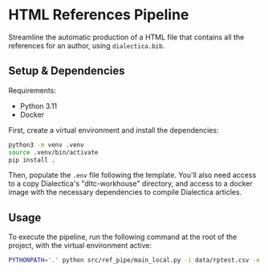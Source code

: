 # HTML References Pipeline

Streamline the automatic production of a HTML file that contains all the references for an author, using `dialectica.bib`.

## Setup & Dependencies

Requirements:

- Python 3.11
- Docker


First, create a virtual environment and install the dependencies:

```bash
python3 -m venv .venv
source .venv/bin/activate
pip install .
```

Then, populate the `.env` file following the template. You'll also need access to a copy Dialectica's "dltc-workhouse" directory, and access to a docker image with the necessary dependencies to compile Dialectica articles.


## Usage

To execute the pipeline, run the following command at the root of the project, with the virtual environment active:

```bash
PYTHONPATH='.' python src/ref_pipe/main_local.py -i data/rptest.csv -e 'utf-16' -v src/ref_pipe/.env
```